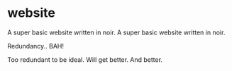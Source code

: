 # website

A super basic website written in noir. 
A super basic website written in noir. 

Redundancy.. BAH!

Too redundant to be ideal. Will get better. And better.
